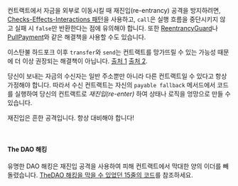 컨트랙트에서 자금을 외부로 이동시킬 때 재진입(re-entrancy) 공격을 방지하려면, [Checks-Effects-Interactions 패턴](https://solidity.readthedocs.io/en/develop/security-considerations.html#use-the-checks-effects-interactions-pattern)을 사용하고, `call`은 실행 흐름을 중단시키지 않고 실패 시 `false`만 반환한다는 점에 유의해야 합니다. 또한 [ReentrancyGuard](https://docs.openzeppelin.com/contracts/2.x/api/utils#ReentrancyGuard)나 [PullPayment](https://docs.openzeppelin.com/contracts/2.x/api/payment#PullPayment)와 같은 해결책을 사용할 수도 있습니다.

이스탄불 하드포크 이후 `transfer`와 `send`는 컨트랙트를 망가뜨릴 수 있는 가능성 때문에 더 이상 권장되는 해결책이 아닙니다. [출처 1](https://diligence.consensys.net/blog/2019/09/stop-using-soliditys-transfer-now/) [출처 2](https://forum.openzeppelin.com/t/reentrancy-after-istanbul/1742).

당신이 보내는 자금의 수신자는 일반 주소뿐만 아니라 다른 컨트랙트일 수 있다고 항상 가정해야 합니다. 따라서 수신 컨트랙트는 자신의 `payable fallback` 메서드에서 코드를 실행하여 당신의 컨트랙트로 _재진입(re-enter)_ 하여 상태나 로직을 엉망으로 만들 수 있습니다.

재진입은 흔한 공격입니다. 항상 대비해야 합니다!

&nbsp;

#### The DAO 해킹

유명한 DAO 해킹은 재진입 공격을 사용하여 피해 컨트랙트에서 막대한 양의 이더를 빼돌렸습니다. [TheDAO 해킹을 막을 수 있었던 15줄의 코드](https://blog.openzeppelin.com/15-lines-of-code-that-could-have-prevented-thedao-hack-782499e00942)를 참조하세요.
